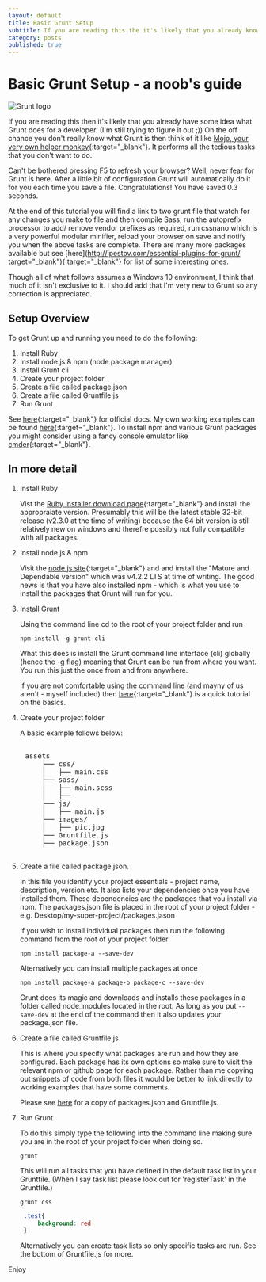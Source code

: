 ```yaml
---
layout: default
title: Basic Grunt Setup
subtitle: If you are reading this the it's likely that you already know what Grunt does for a developer. However, on the off chance you don't really know what Grunt is then think of it like...
category: posts
published: true
---
```


# Basic Grunt Setup - a noob's guide

![Grunt logo](http://lukemcgurdy.github.io/assets/images/post-images/grunt-logo.jpg)


If you are reading this then it's likely that you already have some idea what Grunt does for a developer. (I'm still trying to figure it out ;)) On the off chance you don't really know what Grunt is then think of it like [Mojo, your very own helper monkey](https://www.youtube.com/watch?v=BFts5ISnaxQ){:target="_blank"}. It performs all the tedious tasks that you don't want to do.

Can't be bothered pressing F5 to refresh your browser? Well, never fear for Grunt is here. After a little bit of configuration Grunt will automatically do it for you each time you save a file. Congratulations! You have saved 0.3 seconds.

At the end of this tutorial you will find a link to two grunt file that watch for any changes you make to file and then compile Sass, run the autoprefix processor to add/ remove vendor prefixes as required, run cssnano which is a very powerful modular minifier, reload your browser on save and notify you when the above tasks are complete. There are many more packages available but see [here](http://ipestov.com/essential-plugins-for-grunt/ target="_blank"){:target="_blank"} for list of some interesting ones. 


Though all of what follows assumes a Windows 10 environment, I think that much of it isn't exclusive to it. I should add that I'm very new to Grunt so any correction is appreciated.

## Setup Overview

To get Grunt up and running you need to do the following:

1. Install Ruby
2. Install node.js & npm (node package manager)
3. Install Grunt cli
4. Create your project folder
4. Create a file called package.json
5. Create a file called Gruntfile.js
6. Run Grunt

See [here](http://blog.teamtreehouse.com/getting-started-with-grunt){:target="_blank"} for official docs.
My own working examples can be found [here](https://github.com/LukeMcGurdy/Basic-Grunt-Setup){:target="_blank"}.
To install npm and various Grunt packages you might consider using a fancy console emulator like [cmder](http://cmder.net/){:target="_blank"}.

## In more detail
1. Install Ruby

    Vist the [Ruby Installer download page](http://rubyinstaller.org/downloads/){:target="_blank"} and install the appropraiate version. Presumably this will be the latest stable 32-bit release (v2.3.0 at the time of writing)  because the 64 bit version is still relatively new on windows and therefre possibly not fully compatible with all packages. 

2. Install node.js & npm

    Visit the [node.js site](https://nodejs.org/en/){:target="_blank"} and and install the "Mature and Dependable version" which was v4.2.2 LTS at time of writing. The good news is that you have also installed npm - which is what you use to install the packages that Grunt will run for you.

3. Install Grunt

    Using the command line cd to the root of your project folder and run

    `npm install -g grunt-cli`

    What this does is install the Grunt command line interface (cli) globally (hence the -g flag) meaning that Grunt can be run from where you want. You run this just the once from and from anywhere.
  
    If you are not comfortable using the command line (and mayny of us aren't - myself included) then [here](http://leveluptuts.com/tutorials/command-line-basics){:target="_blank"} is a quick tutorial on the basics.  

4. Create your project folder

    A basic example follows below:
<pre>

    assets
        ├── css/
        │   ├── main.css
        ├── sass/
        │   ├── main.scss
        │   ├── 
        ├── js/
        │   ├── main.js
        ├── images/
        │   ├── pic.jpg
        ├── Gruntfile.js    
        ├── package.json   
    
</pre>      

5. Create a file called package.json.
    
    In this file you identify your project essentials - project name, description, version etc. It also lists your dependencies once you have installed them. These dependencies are the packages that you install via npm. The packages.json file is placed in the root of your project folder - e.g. Desktop/my-super-project/packages.jason

    If you wish to install individual packages then run the following command from the root of your project folder
  
    `npm install package-a --save-dev`

    Alternatively you can install multiple packages at once

    `npm install package-a package-b package-c --save-dev`

    Grunt does its magic and downloads and installs these packages in a folder called node_modules located in the root. As long as you put `--save-dev` at the end of the command then it also updates your package.json file. 


6. Create a file called Gruntfile.js

    This is where you specify what packages are run and how they are configured. Each package has its own options so make sure to visit the relevant npm or github page for each package. Rather than me copying out snippets of code from both files it would be better to link directly to working examples that have some comments. 

    Please see [here](https://github.com/LukeMcGurdy/Basic-Grunt-Setup) for a copy of packages.json and Gruntfile.js.

7. Run Grunt

    To do this simply type the following into the command line making sure you are in the root of your project folder when doing so. 

    `grunt`
    
    This will run all tasks that you have defined in the default task list in your Gruntfile. (When I say task list please look out for 'registerTask' in the Gruntfile.) 
   
    `grunt css`
    
   ```css
    .test{
        background: red
    }
   ```
   Alternatively you can create task lists so only specific tasks are run. See the bottom of Gruntfile.js for more.

Enjoy
